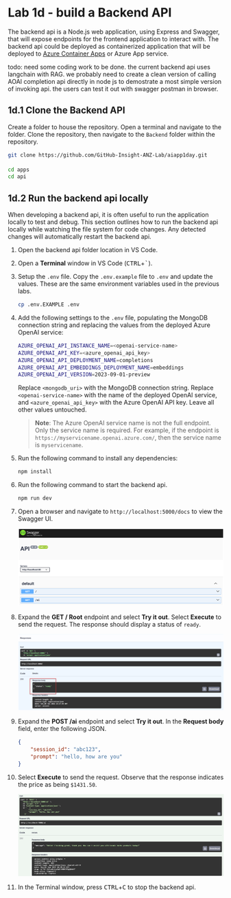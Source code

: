 # Lab 1d - build a Backend API

The backend api is a Node.js web application, using Express and Swagger, that will expose endpoints for the frontend application to interact with. The backend api could be deployed as containerized application that will be deployed to [Azure Container Apps](https://learn.microsoft.com/en-us/azure/container-apps/overview) or Azure App service.


todo: need some coding work to be done. the current backend api uses langchain with RAG. we probably need to create a clean version of calling AOAI completion api directly in node js to demostrate a most simple version of invoking api. the users can test it out with swagger postman in browser.


## 1d.1 Clone the Backend API

Create a folder to house the repository. Open a terminal and navigate to the folder. Clone the repository, then navigate to the `Backend` folder within the repository.

```bash
git clone https://github.com/GitHub-Insight-ANZ-Lab/aiapp1day.git

cd apps
cd api
```

## 1d.2 Run the backend api locally

When developing a backend api, it is often useful to run the application locally to test and debug. This section outlines how to run the backend api locally while watching the file system for code changes. Any detected changes will automatically restart the backend api.

1. Open the backend api folder location in VS Code.

2. Open a **Terminal** window in VS Code (<kbd>CTRL</kbd>+<kbd>`</kbd>).

3. Setup the `.env` file. Copy the `.env.example` file to `.env` and update the values. These are the same environment variables used in the previous labs.

    ```bash
    cp .env.EXAMPLE .env
    ```

3. Add the following settings to the `.env` file, populating the MongoDB connection string and replacing the values from the deployed Azure OpenAI service:

    ```bash
    AZURE_OPENAI_API_INSTANCE_NAME=<openai-service-name>
    AZURE_OPENAI_API_KEY=<azure_openai_api_key>
    AZURE_OPENAI_API_DEPLOYMENT_NAME=completions
    AZURE_OPENAI_API_EMBEDDINGS_DEPLOYMENT_NAME=embeddings
    AZURE_OPENAI_API_VERSION=2023-09-01-preview
    ```

    Replace `<mongodb_uri>` with the MongoDB connection string. Replace `<openai-service-name>` with the name of the deployed OpenAI service, and `<azure_openai_api_key>` with the Azure OpenAI API key. Leave all other values untouched.

    >**Note**: The Azure OpenAI service name is not the full endpoint. Only the service name is required. For example, if the endpoint is `https://myservicename.openai.azure.com/`, then the service name is `myservicename`.

5. Run the following command to install any dependencies:

    ```bash
    npm install
    ```

6. Run the following command to start the backend api.

    ```bash
    npm run dev
    ```

7. Open a browser and navigate to `http://localhost:5000/docs` to view the Swagger UI.

    ![The Swagger UI displays for the locally running backend api](media/local_backend_swagger_ui.png "Local backend api Swagger UI")

8. Expand the **GET / Root** endpoint and select **Try it out**. Select **Execute** to send the request. The response should display a status of `ready`.

    ![The Swagger UI displays the GET / Root endpoint reponse that has a status of ready.](media/local_backend_swagger_ui_root_response.png "Local backend api Swagger UI Root response")

9. Expand the **POST /ai** endpoint and select **Try it out**. In the **Request body** field, enter the following JSON.

    ```json
    {
        "session_id": "abc123",
        "prompt": "hello, how are you"
    }
    ```

10. Select **Execute** to send the request. Observe that the response indicates the price as being `$1431.50`.

    ![The Swagger UI displays the POST /ai endpoint reponse that has a status of ready.](media/local_backend_swagger_ui_ai_response.png "Local backend api Swagger UI AI response")

11. In the Terminal window, press <kbd>CTRL</kbd>+<kbd>C</kbd> to stop the backend api.
